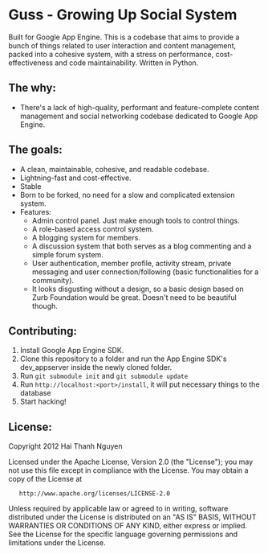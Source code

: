 Guss - Growing Up Social System
====

Built for Google App Engine. This is a codebase that aims to provide a bunch of things related to user interaction and content management, packed into a cohesive system, with a stress on performance, cost-effectiveness and code maintainability. Written in Python.

## The why:

* There's a lack of high-quality, performant and feature-complete content management and social networking codebase dedicated to Google App Engine.

## The goals:

* A clean, maintainable, cohesive, and readable codebase.
* Lightning-fast and cost-effective.
* Stable
* Born to be forked, no need for a slow and complicated extension system.
* Features:
    * Admin control panel. Just make enough tools to control things.
    * A role-based access control system.
    * A blogging system for members.
    * A discussion system that both serves as a blog commenting and a simple forum system.
    * User authentication, member profile, activity stream, private messaging and user connection/following (basic functionalities for a community).
    * It looks disgusting without a design, so a basic design based on Zurb Foundation would be great. Doesn't need to be beautiful though.

## Contributing:
1. Install Google App Engine SDK.
1. Clone this repository to a folder and run the App Engine SDK's dev\_appserver inside the newly cloned folder.
1. Run `git submodule init` and `git submodule update`
1. Run `http://localhost:<port>/install`, it will put necessary things to the database
1. Start hacking!

## License:
Copyright 2012 Hai Thanh Nguyen

   Licensed under the Apache License, Version 2.0 (the "License");
   you may not use this file except in compliance with the License.
   You may obtain a copy of the License at

       http://www.apache.org/licenses/LICENSE-2.0

   Unless required by applicable law or agreed to in writing, software
   distributed under the License is distributed on an "AS IS" BASIS,
   WITHOUT WARRANTIES OR CONDITIONS OF ANY KIND, either express or implied.
   See the License for the specific language governing permissions and
   limitations under the License.

